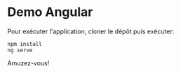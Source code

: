 # Demo Angular

Pour exécuter l'application, cloner le dépôt puis exécuter:

```
npm install
ng serve
```

Amuzez-vous!
